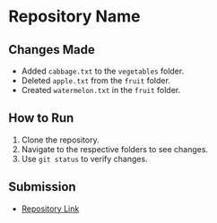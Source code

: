 # Repository Name

## Changes Made
- Added `cabbage.txt` to the `vegetables` folder.
- Deleted `apple.txt` from the `fruit` folder.
- Created `watermelon.txt` in the `fruit` folder.

## How to Run
1. Clone the repository.
2. Navigate to the respective folders to see changes.
3. Use `git status` to verify changes.

## Submission
- [Repository Link](https://github.com/juned798/Food.git)
